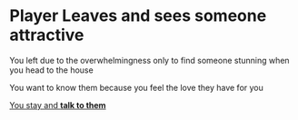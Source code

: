 # Player Leaves and sees someone attractive
You left due to the overwhelmingness only to find someone stunning when you head to the house

You want to know them because you feel the love they have for you


[You stay and **talk to them**](attractive.md)
